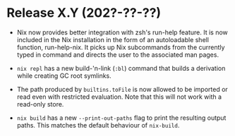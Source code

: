 # Release X.Y (202?-??-??)

* Nix now provides better integration with zsh's run-help feature. It is now
  included in the Nix installation in the form of an autoloadable shell
  function, run-help-nix. It picks up Nix subcommands from the currently typed
  in command and directs the user to the associated man pages.

* `nix repl` has a new build-'n-link (`:bl`) command that builds a derivation
  while creating GC root symlinks.

* The path produced by `builtins.toFile` is now allowed to be imported or read
  even with restricted evaluation. Note that this will not work with a
  read-only store.

* `nix build` has a new `--print-out-paths` flag to print the resulting output paths.
  This matches the default behaviour of `nix-build`.
